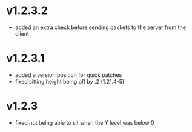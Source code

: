 # v1.2.3.2
* added an extra check before sending packets to the server from the client
# v1.2.3.1
* added a version position for quick patches
* fixed sitting height being off by .2 (1.21.4-5)
# v1.2.3
* fixed not being able to sit when the Y level was below 0